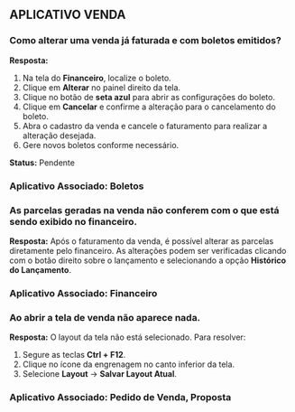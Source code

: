 ## **APLICATIVO VENDA**

### **Como alterar uma venda já faturada e com boletos emitidos?**
**Resposta:**
1. Na tela do **Financeiro**, localize o boleto.
2. Clique em **Alterar** no painel direito da tela.
3. Clique no botão de **seta azul** para abrir as configurações do boleto.
4. Clique em **Cancelar** e confirme a alteração para o cancelamento do boleto.
5. Abra o cadastro da venda e cancele o faturamento para realizar a alteração desejada.
6. Gere novos boletos conforme necessário.

**Status:** Pendente

### **Aplicativo Associado: Boletos**

### **As parcelas geradas na venda não conferem com o que está sendo exibido no financeiro.**
**Resposta:**
Após o faturamento da venda, é possível alterar as parcelas diretamente pelo financeiro. As alterações podem ser verificadas clicando com o botão direito sobre o lançamento e selecionando a opção **Histórico do Lançamento**.

### **Aplicativo Associado: Financeiro**

### **Ao abrir a tela de venda não aparece nada.**
**Resposta:**
O layout da tela não está selecionado. Para resolver:
1. Segure as teclas **Ctrl + F12**.
2. Clique no ícone da engrenagem no canto inferior da tela.
3. Selecione **Layout** → **Salvar Layout Atual**.

### **Aplicativo Associado: Pedido de Venda, Proposta**
